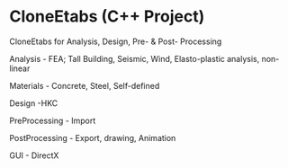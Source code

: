 # CloneEtabs (C++ Project)
CloneEtabs for Analysis, Design, Pre- &amp; Post- Processing 

Analysis  - FEA; Tall Building, Seismic, Wind, Elasto-plastic analysis, non-linear

Materials - Concrete, Steel, Self-defined

Design  -HKC  

PreProcessing - Import

PostProcessing   - Export, drawing, Animation

GUI - DirectX
